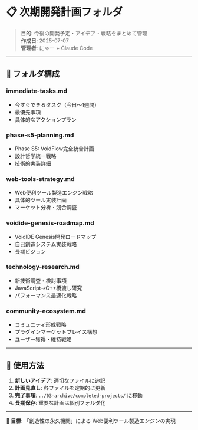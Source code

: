 # 📋 次期開発計画フォルダ

> **目的**: 今後の開発予定・アイデア・戦略をまとめて管理  
> **作成日**: 2025-07-07  
> **管理者**: にゃー + Claude Code  

---

## 📁 フォルダ構成

### **immediate-tasks.md**
- 今すぐできるタスク（今日〜1週間）
- 最優先事項
- 具体的なアクションプラン

### **phase-s5-planning.md**
- Phase S5: VoidFlow完全統合計画
- 設計哲学統一戦略
- 技術的実装詳細

### **web-tools-strategy.md**
- Web便利ツール製造エンジン戦略
- 具体的ツール実装計画
- マーケット分析・競合調査

### **voidide-genesis-roadmap.md**
- VoidIDE Genesis開発ロードマップ
- 自己創造システム実装戦略
- 長期ビジョン

### **technology-research.md**
- 新技術調査・検討事項
- JavaScript→C++橋渡し研究
- パフォーマンス最適化戦略

### **community-ecosystem.md**
- コミュニティ形成戦略
- プラグインマーケットプレイス構想
- ユーザー獲得・維持戦略

---

## 🎯 使用方法

1. **新しいアイデア**: 適切なファイルに追記
2. **計画見直し**: 各ファイルを定期的に更新
3. **完了事項**: `../03-archive/completed-projects/` に移動
4. **長期保存**: 重要な計画は個別フォルダ化

---

**🌟 目標**: 「創造性の永久機関」による Web便利ツール製造エンジンの実現